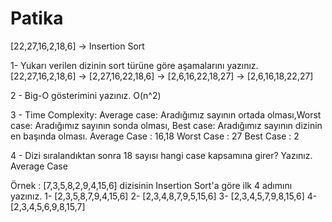 # Patika

[22,27,16,2,18,6] -> Insertion Sort

 1- Yukarı verilen dizinin sort türüne göre aşamalarını yazınız.
[22,27,16,2,18,6] -> [2,27,16,22,18,6] -> [2,6,16,22,18,27] -> [2,6,16,18,22,27]

2 - Big-O gösterimini yazınız.
O(n^2)

3 - Time Complexity: Average case: Aradığımız sayının ortada olması,Worst case: Aradığımız sayının sonda olması, Best case: Aradığımız sayının dizinin en başında olması.
Average Case : 16,18 Worst Case : 27 Best Case : 2

4 - Dizi sıralandıktan sonra 18 sayısı hangi case kapsamına girer? Yazınız.
Average Case

Örnek :
[7,3,5,8,2,9,4,15,6] dizisinin Insertion Sort'a göre ilk 4 adımını yazınız.
1- [2,3,5,8,7,9,4,15,6] 2- [2,3,4,8,7,9,5,15,6] 3- [2,3,4,5,7,9,8,15,6] 4- [2,3,4,5,6,9,8,15,7]
